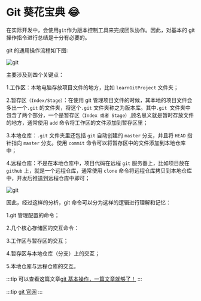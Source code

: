 # Git 葵花宝典 😂

在实际开发中，会使用`git`作为版本控制工具来完成团队协作。因此，对基本的 git 操作指令进行总结是十分有必要的。

git 的通用操作流程如下图:

![git](/image/git1.awebp)

主要涉及到四个关键点：

1.工作区：本地电脑存放项目文件的地方，比如 `learnGitProject` 文件夹；

2.暂存区`（Index/Stage）`：在使用 git 管理项目文件的时候，其本地的项目文件会多出一个`.git` 的文件夹，将这个`.git` 文件夹称之为版本库。其中`.git `文件夹中包含了两个部分，一个是暂存区`（Index 或者 Stage）`,顾名思义就是暂时存放文件的地方，通常使用 `add` 命令将工作区的文件添加到暂存区里；

3.本地仓库：`.git` 文件夹里还包括 `git` 自动创建的 `master` 分支，并且将 `HEAD` 指针指向 `master` 分支。使用 `commit` 命令可以将暂存区中的文件添加到本地仓库中；

4.远程仓库：不是在本地仓库中，项目代码在远程 `git` 服务器上，比如项目放在 `github` 上，就是一个远程仓库，通常使用 `clone` 命令将远程仓库拷贝到本地仓库中，开发后推送到远程仓库中即可；

![git](/image/git2.awebp)

因此，经过这样的分析，git 命令可以分为这样的逻辑进行理解和记忆：

1.git 管理配置的命令；

2.几个核心存储区的交互命令：

3.工作区与暂存区的交互；

4.暂存区与本地仓库（分支）上的交互；

5.本地仓库与远程仓库的交互。

:::tip
可以查看这篇文章[git 基本操作，一篇文章就够了！](https://juejin.cn/post/6844903598522908686)
:::

:::tip
[git 官网](https://git-scm.com/book/zh/v2/%E8%B5%B7%E6%AD%A5-%E5%AE%89%E8%A3%85-Git)
:::
